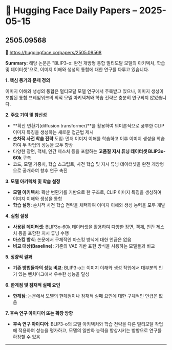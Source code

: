 # 📰 Hugging Face Daily Papers – 2025-05-15

## 2505.09568
🔗 https://huggingface.co/papers/2505.09568

**Summary**:
해당 논문은 "BLIP3-o: 완전 개방형 통합 멀티모달 모델의 아키텍처, 학습 및 데이터셋"으로, 이미지 이해와 생성의 통합에 대한 연구를 다루고 있습니다. 

**1. 핵심 동기와 문제 정의**

이미지 이해와 생성의 통합은 멀티모달 모델 연구에서 주목받고 있으나, 이미지 생성이 포함된 통합 프레임워크의 최적 모델 아키텍처와 학습 전략은 충분히 연구되지 않았습니다.

**2. 주요 기여 및 참신성**

- **확산 변환기(diffusion transformer)**를 활용하여 의미론적으로 풍부한 CLIP 이미지 특징을 생성하는 새로운 접근법 제시
- **순차적 사전 학습 전략** 도입: 먼저 이미지 이해를 학습하고 이후 이미지 생성을 학습하여 두 작업의 성능을 모두 향상
- 다양한 장면, 객체, 인간 제스처 등을 포함하는 **고품질 지시 튜닝 데이터셋 BLIP3o-60k** 구축
- 코드, 모델 가중치, 학습 스크립트, 사전 학습 및 지시 튜닝 데이터셋을 완전 개방형으로 공개하여 향후 연구 촉진

**3. 모델 아키텍처 및 학습 설정**

- **모델 아키텍처**: 확산 변환기를 기반으로 한 구조로, CLIP 이미지 특징을 생성하여 이미지 이해와 생성을 통합
- **학습 설정**: 순차적 사전 학습 전략을 채택하여 이미지 이해와 생성 능력을 모두 개발

**4. 실험 설정**

- **사용된 데이터셋**: BLIP3o-60k 데이터셋을 활용하여 다양한 장면, 객체, 인간 제스처 등을 포함한 지시 튜닝 수행
- **마스킹 방식**: 논문에서 구체적인 마스킹 방식에 대한 언급은 없음
- **비교 대상(Baseline)**: 기존의 VAE 기반 표현 방식을 사용하는 모델들과 비교

**5. 정량적 결과**

- **기존 방법들과의 성능 비교**: BLIP3-o는 이미지 이해와 생성 작업에서 대부분의 인기 있는 벤치마크에서 우수한 성능을 달성

**6. 한계점 및 잠재적 실패 요인**

- **한계점**: 논문에서 모델의 한계점이나 잠재적 실패 요인에 대한 구체적인 언급은 없음

**7. 후속 연구 아이디어 또는 확장 방향**

- **후속 연구 아이디어**: BLIP3-o의 모델 아키텍처와 학습 전략을 다른 멀티모달 작업에 적용하여 성능을 평가하고, 모델의 일반화 능력을 향상시키는 방향으로 연구를 확장할 수 있음 

---

